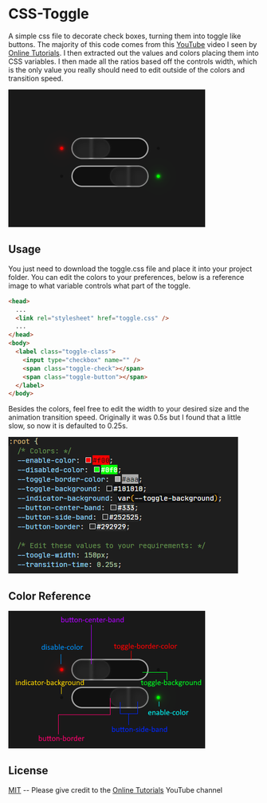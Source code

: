 # CSS-Toggle

A simple css file to decorate check boxes, turning them into toggle like buttons. The majority of this code comes from this [YouTube](https://www.youtube.com/watch?v=bq1SpzD8X2s) video I seen by [Online Tutorials](https://www.youtube.com/channel/UCbwXnUipZsLfUckBPsC7Jog). I then extracted out the values and colors placing them into CSS variables. I then made all the ratios based off the controls width, which is the only value you really should need to edit outside of the colors and transition speed.

![Toggle image](Toggle.png)

## Usage

You just need to download the toggle.css file and place it into your project folder. You can edit the colors to your preferences, below is a reference image to what variable controls what part of the toggle.

```html
<head>
  ...
  <link rel="stylesheet" href="toggle.css" />
  ...
</head>
<body>
  <label class="toggle-class">
    <input type="checkbox" name="" />
    <span class="toggle-check"></span>
    <span class="toggle-button"></span>
  </label>
</body>
```

Besides the colors, feel free to edit the width to your desired size and the animation transition speed. Originally it was 0.5s but I found that a little slow, so now it is defaulted to 0.25s.

![Variables you can edit](Edit-CSS.png)

## Color Reference

![Toggle color reference image](Toggle-Color-Reference.png)

## License

[MIT](https://choosealicense.com/licenses/mit/) -- Please give credit to the [Online Tutorials](https://www.youtube.com/channel/UCbwXnUipZsLfUckBPsC7Jog) YouTube channel
